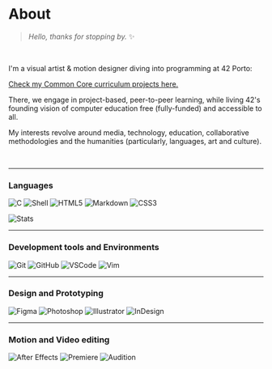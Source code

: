 # About
> _Hello, thanks for stopping by._ ✨

</br>

I'm a visual artist & motion designer diving into programming at 42 Porto:

[Check my Common Core curriculum projects here.](https://github.com/teresa-chow/42-common-core/)

There, we engage in project-based, peer-to-peer learning, while living 42's founding vision of computer education free (fully-funded) and accessible to all.

My interests revolve around media, technology, education, collaborative methodologies and the humanities (particularly, languages, art and culture).

</br>

___
### Languages

![C](https://img.shields.io/badge/c-0D1117.svg?style=for-the-badge&logo=c&logoColor=3893F5)
![Shell](https://img.shields.io/badge/shell-0D1117.svg?style=for-the-badge&logo=gnu-bash&logoColor=white)
![HTML5](https://img.shields.io/badge/html-0D1117.svg?style=for-the-badge&logo=html5&logoColor=F5942C)
![Markdown](https://img.shields.io/badge/markdown-0D1117.svg?style=for-the-badge&logo=markdown&logoColor=white)
![CSS3](https://img.shields.io/badge/css-0D1117.svg?style=for-the-badge&logo=css&logoColor=white)

![Stats](https://github-readme-stats.vercel.app/api/top-langs/?username=teresa-chow&hide_title=1&layout=compact&theme=tokyonight)

___
### Development tools and Environments

![Git](https://img.shields.io/badge/git-0D1117.svg?style=for-the-badge&logo=git&logoColor=F5942C)
![GitHub](https://img.shields.io/badge/github-0D1117.svg?style=for-the-badge&logo=github&logoColor=white)
![VSCode](https://img.shields.io/badge/vscode-0D1117.svg?style=for-the-badge)
![Vim](https://img.shields.io/badge/vim-0D1117.svg?style=for-the-badge&logo=vim&logoColor=019733)

___
### Design and Prototyping

![Figma](https://img.shields.io/badge/figma-0D1117.svg?style=for-the-badge&logo=figma&logoColor=white)
![Photoshop](https://img.shields.io/badge/photoshop-0D1117.svg?style=for-the-badge&logo=adobephotoshop&logoColor=4C8CD5)
![Illustrator](https://img.shields.io/badge/illustrator-0D1117.svg?style=for-the-badge&logo=adobeillustrator&logoColor=4C8CD5)
![InDesign](https://img.shields.io/badge/indesign-0D1117.svg?style=for-the-badge&logo=adobeindesign&logoColor=FF3366)

___
### Motion and Video editing

![After Effects](https://img.shields.io/badge/after%20effects-0D1117.svg?style=for-the-badge&logo=adobeaftereffects&logoColor=9999FF)
![Premiere](https://img.shields.io/badge/premiere-0D1117.svg?style=for-the-badge&logo=adobepremierepro&logoColor=9999FF)
![Audition](https://img.shields.io/badge/audition-0D1117.svg?style=for-the-badge&logo=adobeaudition&logoColor=9999FF)
